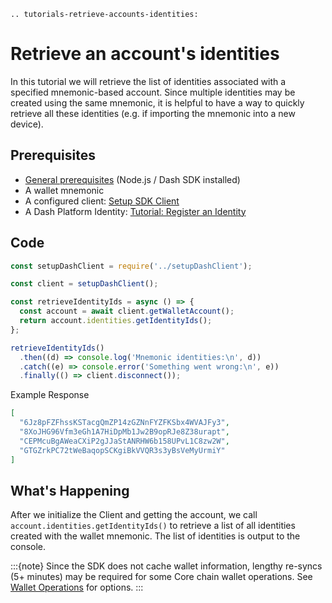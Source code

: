 ```{eval-rst}
.. tutorials-retrieve-accounts-identities:
```

# Retrieve an account's identities

In this tutorial we will retrieve the list of identities associated with a specified mnemonic-based account. Since multiple identities may be created using the same mnemonic, it is helpful to have a way to quickly retrieve all these identities (e.g. if importing the mnemonic into a new device).

## Prerequisites

- [General prerequisites](../../tutorials/introduction.md#prerequisites) (Node.js / Dash SDK installed)
- A wallet mnemonic
- A configured client: [Setup SDK Client](../setup-sdk-client.md)
- A Dash Platform Identity: [Tutorial: Register an Identity](../../tutorials/identities-and-names/register-an-identity.md)

## Code

```javascript
const setupDashClient = require('../setupDashClient');

const client = setupDashClient();

const retrieveIdentityIds = async () => {
  const account = await client.getWalletAccount();
  return account.identities.getIdentityIds();
};

retrieveIdentityIds()
  .then((d) => console.log('Mnemonic identities:\n', d))
  .catch((e) => console.error('Something went wrong:\n', e))
  .finally(() => client.disconnect());
```

Example Response

```json
[
  "6Jz8pFZFhssKSTacgQmZP14zGZNnFYZFKSbx4WVAJFy3",
  "8XoJHG96Vfm3eGh1A7HiDpMb1Jw2B9opRJe8Z38urapt",
  "CEPMcuBgAWeaCXiP2gJJaStANRHW6b158UPvL1C8zw2W",
  "GTGZrkPC72tWeBaqopSCKgiBkVVQR3s3yBsVeMyUrmiY"
]
```

## What's Happening

After we initialize the Client and getting the account, we call `account.identities.getIdentityIds()` to retrieve a list of all identities created with the wallet mnemonic. The list of identities is output to the console.

:::{note}
Since the SDK does not cache wallet information, lengthy re-syncs (5+ minutes) may be required for some Core chain wallet operations. See [Wallet Operations](../setup-sdk-client.md#wallet-operations) for options.
:::
